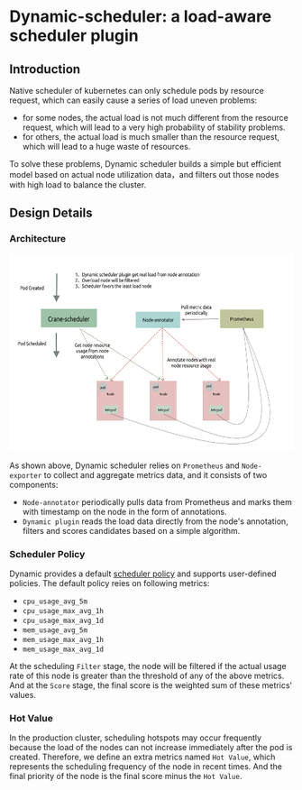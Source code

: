 # Dynamic-scheduler: a load-aware scheduler plugin 

## Introduction
Native scheduler of kubernetes can only schedule pods by resource request, which can easily cause a series of load uneven problems:
- for some nodes, the actual load is not much different from the resource request, which will lead to a very high probability of stability problems.
- for others, the actual load is much smaller than the resource request, which will lead to a huge waste of resources.

To solve these problems, Dynamic scheduler builds a simple but efficient model based on actual node utilization data，and filters out those nodes with high load to balance the cluster.
## Design Details
### Architecture
<img src="Dynamic-scheduler.png" align=“center” width="600" height="350"/>


As shown above, Dynamic scheduler relies on `Prometheus` and `Node-exporter` to collect and aggregate metrics data, and it consists of two components:
- `Node-annotator` periodically pulls data from Prometheus and marks them with timestamp on the node in the form of annotations.
- `Dynamic plugin` reads the load data directly from the node's annotation, filters and scores candidates based on a simple algorithm.

###  Scheduler Policy
Dynamic provides a default [scheduler policy](../deploy/manifests/policy.yaml) and supports user-defined policies. The default policy reies on following metrics:
- `cpu_usage_avg_5m` 
- `cpu_usage_max_avg_1h`
- `cpu_usage_max_avg_1d`
- `mem_usage_avg_5m`
- `mem_usage_max_avg_1h`
- `mem_usage_max_avg_1d`
  
At the scheduling `Filter` stage, the node will be filtered if the actual usage rate of this node is greater than the threshold of any of the above metrics. And at the `Score` stage, the final score is the weighted sum of these metrics' values.

### Hot Value
In the production cluster, scheduling hotspots may occur frequently because the load of the nodes can not increase immediately after the pod is created. Therefore, we define an extra metrics named `Hot Value`, which represents the scheduling frequency of the node in recent times. And the final priority of the node is the final score minus the `Hot Value`.
  

